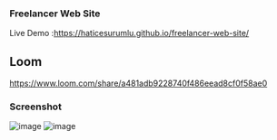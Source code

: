 ### Freelancer Web Site
Live Demo :https://haticesurumlu.github.io/freelancer-web-site/


## Loom
https://www.loom.com/share/a481adb9228740f486eead8cf0f58ae0


### Screenshot
![image](https://user-images.githubusercontent.com/71832100/215279312-b03b342f-f918-42ce-9f0b-03bef630f6f1.png)
![image](https://user-images.githubusercontent.com/71832100/215279327-004b93d0-da7a-4b9d-8b22-f4415563dd1d.png)
